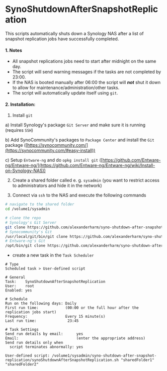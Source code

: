 # SynoShutdownAfterSnapshotReplication

This scripts automatically shuts down a Synology NAS after a list of snapshot replication jobs have successfully completed.

#### 1. Notes

- All snapshot replications jobs need to start after midnight on the same day.
- The script will send warning messages if the tasks are not completed by 23:00.
- If the NAS is booted manually after 06:00 the script will ***not*** shut it down to allow for maintenance/administration/other tasks.
- The script will automatically update itself using `git`.

#### 2. Installation:

1. Install `git`

  a) Install Synology's package `Git Server` and make sure it is running (requires `SSH`)
  
  b) Add SynoCommunity's packages to `Package Center` and install the `Git` package ([https://synocommunity.com/](https://synocommunity.com/#easy-install))
  
  c) Setup `Entware-ng` and do `opkg install git` ([https://github.com/Entware-ng/Entware-ng/](https://github.com/Entware-ng/Entware-ng/wiki/Install-on-Synology-NAS))
  
2. Create a shared folder called e. g. `sysadmin` (you want to restrict access to administrators and hide it in the network)

3. Connect via `ssh` to the NAS and execute the following commands

```bash
# navigate to the shared folder
cd /volume1/sysadmin

# clone the repo
# Synology's Git Server
git clone https://github.com/alexanderharm/syno-shutdown-after-snapshot-replication
# Synocommunity's Git
/usr/local/git/bin/git clone https://github.com/alexanderharm/syno-shutdown-after-snapshot-replication
# Entware-ng's Git
/opt/bin/git clone https://github.com/alexanderharm/syno-shutdown-after-snapshot-replication
```

- create a new task in the `Task Scheduler`

```
# Type
Scheduled task > User-defined script

# General
Task:    SynoShutdownAfterSnapshotReplication
User:    root
Enabled: yes

# Schedule
Run on the following days: Daily
First run time:            (00:00 or the full hour after the replication jobs start)
Frequency:                 Every 15 minute(s)
Last run time:				23:45

# Task Settings
Send run details by email:      yes
Email:                          (enter the appropriate address)
Send run details only when
  script terminates abnormally: yes
  
User-defined script: /volume1/sysadmin/syno-shutdown-after-snapshot-replication/synoShutdownAfterSnapshotReplication.sh "sharedFolder1" "sharedFolder2"
```
